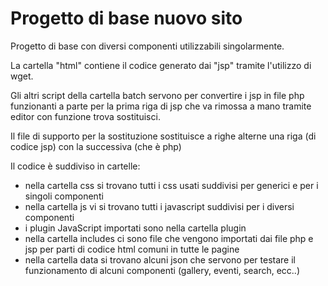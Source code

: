 # Progetto di base nuovo sito

Progetto di base con diversi componenti utilizzabili singolarmente.

La cartella "html" contiene il codice generato dai "jsp" tramite l'utilizzo di wget.

Gli altri script della cartella batch servono per convertire i jsp in file php funzionanti a parte per la prima riga di jsp che va rimossa a mano tramite editor con funzione trova sostituisci.

Il file di supporto per la sostituzione sostituisce a righe alterne una riga (di codice jsp) con la successiva (che è php)

Il codice è suddiviso in cartelle:

- nella cartella css si trovano tutti i css usati suddivisi per generici e per i singoli componenti
- nella cartella js vi si trovano tutti i javascript suddivisi per i diversi componenti
- i plugin JavaScript importati sono nella cartella plugin
- nella cartella includes ci sono file che vengono importati dai file php e jsp per parti di codice html comuni in tutte le pagine
- nella cartella data si trovano alcuni json che servono per testare il funzionamento di alcuni componenti (gallery, eventi, search, ecc..)


